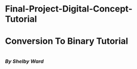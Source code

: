 # Final-Project-Digital-Concept-Tutorial
<h1> Conversion To Binary Tutorial <h1>
 <h3><em>By Shelby Ward</em><h3>
